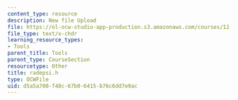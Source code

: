 ```yaml
---
content_type: resource
description: New file Upload
file: https://ol-ocw-studio-app-production.s3.amazonaws.com/courses/12-811-tropical-meteorology-spring-2011/d5a5a700f48c67b06415b76c6dd7e9ac_radepsi.h
file_type: text/x-chdr
learning_resource_types:
- Tools
parent_title: Tools
parent_type: CourseSection
resourcetype: Other
title: radepsi.h
type: OCWFile
uid: d5a5a700-f48c-67b0-6415-b76c6dd7e9ac
---
```

